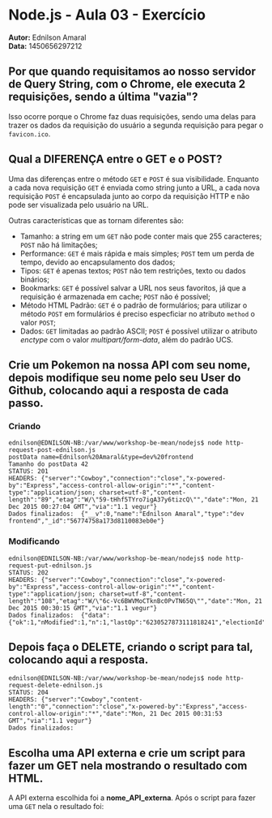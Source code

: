 # Node.js - Aula 03 - Exercício  
**Autor:** Ednilson Amaral  
**Data:** 1450656297212


## Por que quando requisitamos ao nosso servidor de Query String, com o Chrome, ele executa 2 requisições, sendo a última "vazia"?  

Isso ocorre porque o Chrome faz duas requisições, sendo uma delas para trazer os dados da requisição do usuário a segunda requisição para pegar o `favicon.ico`.


## Qual a DIFERENÇA entre o GET e o POST?  

Uma das diferenças entre o método `GET` e `POST` é sua visibilidade. Enquanto a cada nova requisição `GET` é enviada como string junto a URL, a cada nova requisição `POST` é encapsulada junto ao corpo da requisição HTTP e não pode ser visualizada pelo usuário na URL.  

Outras características que as tornam diferentes são:  

* Tamanho: a string em um `GET` não pode conter mais que 255 caracteres; `POST` não há limitações;  
* Performance: `GET` é mais rápida e mais simples; `POST` tem um perda de tempo, devido ao encapsulamento dos dados;  
* Tipos: `GET` é apenas textos; `POST` não tem restrições, texto ou dados binários;  
* Bookmarks: `GET` é possível salvar a URL nos seus favoritos, já que a requisição é armazenada em cache; `POST` não é possível;  
* Método HTML Padrão: `GET` é o padrão de formulários; para utilizar o método `POST` em formulários é preciso especficiar no atributo `method` o valor `POST`;  
* Dados: `GET` limitadas ao padrão ASCII; `POST` é possível utilizar o atributo *enctype* com o valor *multipart/form-data*, além do padrão UCS.


## Crie um Pokemon na nossa API com seu nome, depois modifique seu nome pelo seu User do Github, colocando aqui a resposta de cada passo.  

### Criando  

```  
ednilson@EDNILSON-NB:/var/www/workshop-be-mean/nodejs$ node http-request-post-ednilson.js  
postData name=Ednilson%20Amaral&type=dev%20frontend  
Tamanho do postData 42  
STATUS: 201  
HEADERS: {"server":"Cowboy","connection":"close","x-powered-by":"Express","access-control-allow-origin":"*","content-type":"application/json; charset=utf-8","content-length":"89","etag":"W/\"59-tHhf5TYro7igA37y6tizcQ\"","date":"Mon, 21 Dec 2015 00:27:04 GMT","via":"1.1 vegur"}  
Dados finalizados:  {"__v":0,"name":"Ednilson Amaral","type":"dev frontend","_id":"56774758a173d8110083eb0e"}  
```  

### Modificando  

```  
ednilson@EDNILSON-NB:/var/www/workshop-be-mean/nodejs$ node http-request-put-ednilson.js  
STATUS: 202  
HEADERS: {"server":"Cowboy","connection":"close","x-powered-by":"Express","access-control-allow-origin":"*","content-type":"application/json; charset=utf-8","content-length":"108","etag":"W/\"6c-Vc6BWVMoCTknBc0PvTN65Q\"","date":"Mon, 21 Dec 2015 00:30:15 GMT","via":"1.1 vegur"}  
Dados finalizados:  {"data":{"ok":1,"nModified":1,"n":1,"lastOp":"6230527873111818241","electionId":"565e25d106dca622271891c4"}}  
```


## Depois faça o DELETE, criando o script para tal, colocando aqui a resposta.  

```  
ednilson@EDNILSON-NB:/var/www/workshop-be-mean/nodejs$ node http-request-delete-ednilson.js  
STATUS: 204  
HEADERS: {"server":"Cowboy","content-length":"0","connection":"close","x-powered-by":"Express","access-control-allow-origin":"*","date":"Mon, 21 Dec 2015 00:31:53 GMT","via":"1.1 vegur"}  
Dados finalizados:    
```


## Escolha uma API externa e crie um script para fazer um GET nela mostrando o resultado com HTML.  

A API externa escolhida foi a **nome_API_externa**. Após o script para fazer uma `GET` nela o resultado foi:  

```  

```